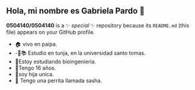 ## Hola, mi nombre es Gabriela Pardo  👋

**0504140/0504140** is a ✨ _special_ ✨ repository because its `README.md` (this file) appears on your GitHub profile.


- 🏠 vivo en paipa.
- -📓📚 Estudio en tunja, en la universidad santo tomas.
- 🍃Estoy estudiando bioingenieria. 
- 👩Tengo 16 años.
- 👧soy hija unica.
- 🐶 Tengo una perrita llamada sasha.
